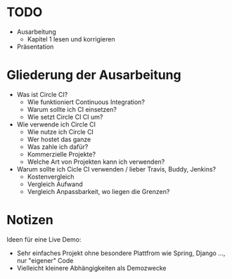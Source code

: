 # TODO

- Ausarbeitung
  - Kapitel 1 lesen und korrigieren
- Präsentation

# Gliederung der Ausarbeitung

- Was ist Circle CI?
  - Wie funktioniert Continuous Integration?
  - Warum sollte ich CI einsetzen?
  - Wie setzt Circle CI CI um?
- Wie verwende ich Circle CI
  - Wie nutze ich Circle CI
  - Wer hostet das ganze
  - Was zahle ich dafür?
  - Kommerzielle Projekte?
  - Welche Art von Projekten kann ich verwenden?
- Warum sollte ich Cicle CI verwenden / lieber Travis, Buddy, Jenkins?
  - Kostenvergleich
  - Vergleich Aufwand
  - Vergleich Anpassbarkeit, wo liegen die Grenzen?

# Notizen

Ideen für eine Live Demo:
- Sehr einfaches Projekt ohne besondere Plattfrom wie Spring, Django ..., nur "eigener" Code
- Vielleicht kleinere Abhängigkeiten als Demozwecke
